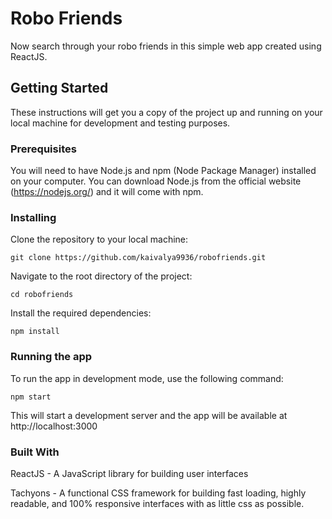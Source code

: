 
# Robo Friends
Now search through your robo friends in this simple web app created using ReactJS.

## Getting Started
These instructions will get you a copy of the project up and running on your local machine for development and testing purposes.

### Prerequisites
You will need to have Node.js and npm (Node Package Manager) installed on your computer. You can download Node.js from the official website (https://nodejs.org/) and it will come with npm.

### Installing
Clone the repository to your local machine:

```
git clone https://github.com/kaivalya9936/robofriends.git
```
Navigate to the root directory of the project:

```
cd robofriends
```

Install the required dependencies:

```
npm install
```

### Running the app
To run the app in development mode, use the following command:

```
npm start
```

This will start a development server and the app will be available at http://localhost:3000

### Built With

ReactJS - A JavaScript library for building user interfaces

Tachyons - A functional CSS framework for building fast loading, highly readable, and 100% responsive interfaces with as little css as possible.
